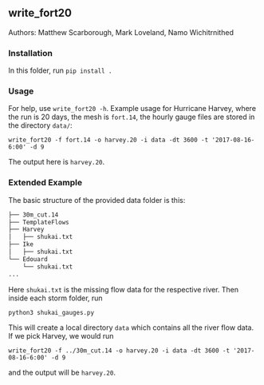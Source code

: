## write_fort20

Authors: Matthew Scarborough, Mark Loveland, Namo Wichitrnithed

### Installation

In this folder, run `pip install .`

### Usage

For help, use `write_fort20 -h`.
Example usage for Hurricane Harvey, where the run is 20 days, the mesh is `fort.14`, the hourly gauge files are stored in the directory `data/`:

	write_fort20 -f fort.14 -o harvey.20 -i data -dt 3600 -t '2017-08-16-6:00' -d 9

The output here is `harvey.20`.

### Extended Example
The basic structure of the provided data folder is this:

```bash
├── 30m_cut.14
├── TemplateFlows
├── Harvey
│   ├── shukai.txt
├── Ike
│   ├── shukai.txt
└── Edouard
    └── shukai.txt
...
```
Here `shukai.txt` is the missing flow data for the respective river. Then inside each storm folder, run

	python3 shukai_gauges.py

This will create a local directory `data` which contains all the river flow data. If we pick Harvey, we would run

	write_fort20 -f ../30m_cut.14 -o harvey.20 -i data -dt 3600 -t '2017-08-16-6:00' -d 9

and the output will be `harvey.20`.
	


